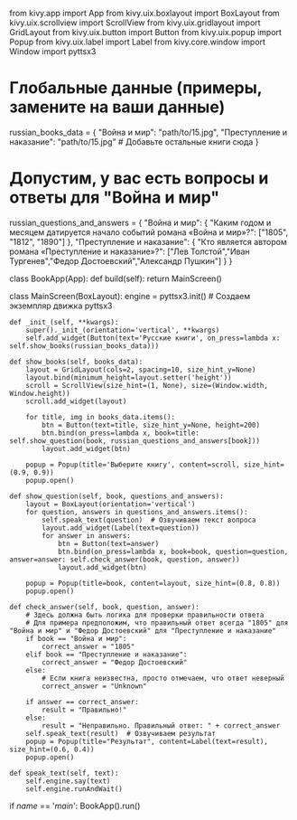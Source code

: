 from kivy.app import App
from kivy.uix.boxlayout import BoxLayout
from kivy.uix.scrollview import ScrollView
from kivy.uix.gridlayout import GridLayout
from kivy.uix.button import Button
from kivy.uix.popup import Popup
from kivy.uix.label import Label
from kivy.core.window import Window
import pyttsx3

# Глобальные данные (примеры, замените на ваши данные)
russian_books_data = {
    "Война и мир": "path/to/15.jpg",
    "Преступление и наказание": "path/to/15.jpg"
    # Добавьте остальные книги сюда
}

# Допустим, у вас есть вопросы и ответы для "Война и мир"
russian_questions_and_answers = {
    "Война и мир": {
        "Каким годом и месяцем датируется начало событий романа «Война и мир»?": ["1805", "1812", "1890"]
    },
    "Преступление и наказание": {
        "Кто является автором романа «Преступление и наказание»?": ["Лев Толстой","Иван Тургенев","Федор Достоевский","Александр Пушкин"]
    }
}

class BookApp(App):
    def build(self):
        return MainScreen()

class MainScreen(BoxLayout):
    engine = pyttsx3.init()  # Создаем экземпляр движка pyttsx3

    def _init_(self, **kwargs):
        super()._init_(orientation='vertical', **kwargs)
        self.add_widget(Button(text='Русские книги', on_press=lambda x: self.show_books(russian_books_data)))

    def show_books(self, books_data):
        layout = GridLayout(cols=2, spacing=10, size_hint_y=None)
        layout.bind(minimum_height=layout.setter('height'))
        scroll = ScrollView(size_hint=(1, None), size=(Window.width, Window.height))
        scroll.add_widget(layout)

        for title, img in books_data.items():
            btn = Button(text=title, size_hint_y=None, height=200)
            btn.bind(on_press=lambda x, book=title: self.show_question(book, russian_questions_and_answers[book]))
            layout.add_widget(btn)

        popup = Popup(title='Выберите книгу', content=scroll, size_hint=(0.9, 0.9))
        popup.open()

    def show_question(self, book, questions_and_answers):
        layout = BoxLayout(orientation='vertical')
        for question, answers in questions_and_answers.items():
            self.speak_text(question)  # Озвучиваем текст вопроса
            layout.add_widget(Label(text=question))
            for answer in answers:
                btn = Button(text=answer)
                btn.bind(on_press=lambda x, book=book, question=question, answer=answer: self.check_answer(book, question, answer))
                layout.add_widget(btn)
        
        popup = Popup(title=book, content=layout, size_hint=(0.8, 0.8))
        popup.open()

    def check_answer(self, book, question, answer):
        # Здесь должна быть логика для проверки правильности ответа
        # Для примера предположим, что правильный ответ всегда "1805" для "Война и мир" и "Федор Достоевский" для "Преступление и наказание"
        if book == "Война и мир":
            correct_answer = "1805"
        elif book == "Преступление и наказание":
            correct_answer = "Федор Достоевский"
        else:
            # Если книга неизвестна, просто отмечаем, что ответ неверный
            correct_answer = "Unknown"

        if answer == correct_answer:
            result = "Правильно!"
        else:
            result = "Неправильно. Правильный ответ: " + correct_answer
        self.speak_text(result)  # Озвучиваем результат
        popup = Popup(title="Результат", content=Label(text=result), size_hint=(0.6, 0.4))
        popup.open()

    def speak_text(self, text):
        self.engine.say(text)
        self.engine.runAndWait()

if _name_ == '_main_':
    BookApp().run()
